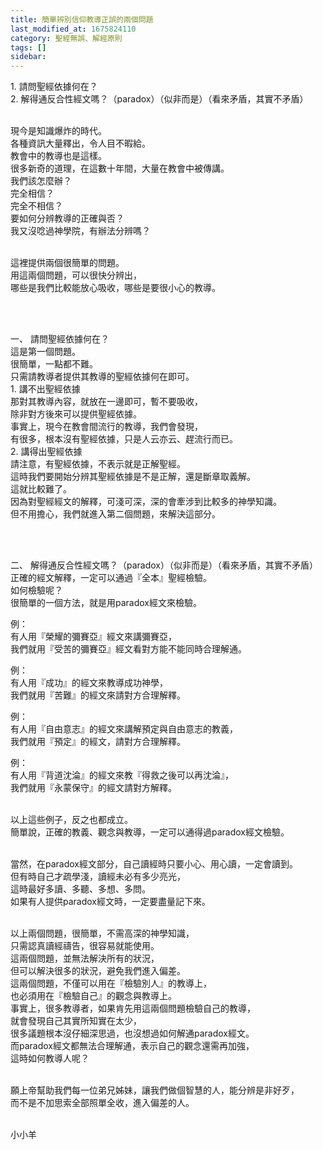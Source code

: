 ```yaml
---
title: 簡單辨別信仰教導正誤的兩個問題
last_modified_at: 1675824110
category: 聖經無誤、解經原則
tags: []
sidebar: 
---
```


  <p>1. 請問聖經依據何在？<br>
2. 解得通反合性經文嗎？（paradox）（似非而是）（看來矛盾，其實不矛盾）</p>

<p><br>
現今是知識爆炸的時代。<br>
各種資訊大量釋出，令人目不暇給。<br>
教會中的教導也是這樣。<br>
很多新奇的道理，在這數十年間，大量在教會中被傳講。<br>
我們該怎麼辦？<br>
完全相信？<br>
完全不相信？<br>
要如何分辨教導的正確與否？<br>
我又沒唸過神學院，有辦法分辨嗎？</p>

<p><br>
這裡提供兩個很簡單的問題。<br>
用這兩個問題，可以很快分辨出，<br>
哪些是我們比較能放心吸收，哪些是要很小心的教導。</p>

<p>&nbsp;</p>

<p><br>
一、 請問聖經依據何在？<br>
這是第一個問題。<br>
很簡單，一點都不難。<br>
只需請教導者提供其教導的聖經依據何在即可。<br>
1. 講不出聖經依據<br>
那對其教導內容，就放在一邊即可，暫不要吸收，<br>
除非對方後來可以提供聖經依據。<br>
事實上，現今在教會間流行的教導，我們會發現，<br>
有很多，根本沒有聖經依據，只是人云亦云、趕流行而已。<br>
2. 講得出聖經依據<br>
請注意，有聖經依據，不表示就是正解聖經。<br>
這時我們要開始分辨其聖經依據是不是正解，還是斷章取義解。<br>
這就比較難了。<br>
因為對聖經經文的解釋，可淺可深，深的會牽涉到比較多的神學知識。<br>
但不用擔心，我們就進入第二個問題，來解決這部分。</p>

<p>&nbsp;</p>

<p><br>
二、 解得通反合性經文嗎？（paradox）（似非而是）（看來矛盾，其實不矛盾）<br>
正確的經文解釋，一定可以通過『全本』聖經檢驗。<br>
如何檢驗呢？<br>
很簡單的一個方法，就是用paradox經文來檢驗。</p>

<p>例：<br>
有人用『榮耀的彌賽亞』經文來講彌賽亞，<br>
我們就用『受苦的彌賽亞』經文看對方能不能同時合理解通。</p>

<p>例：<br>
有人用『成功』的經文來教導成功神學，<br>
我們就用『苦難』的經文來請對方合理解釋。</p>

<p>例：<br>
有人用『自由意志』的經文來講解預定與自由意志的教義，<br>
我們就用『預定』的經文，請對方合理解釋。</p>

<p>例：<br>
有人用『背道沈淪』的經文來教『得救之後可以再沈淪』，<br>
我們就用『永蒙保守』的經文請對方解釋。</p>

<p><br>
以上這些例子，反之也都成立。<br>
簡單說，正確的教義、觀念與教導，一定可以通得過paradox經文檢驗。</p>

<p><br>
當然，在paradox經文部分，自己讀經時只要小心、用心讀，一定會讀到。<br>
但有時自己才疏學淺，讀經未必有多少亮光，<br>
這時最好多讀、多聽、多想、多問。<br>
如果有人提供paradox經文時，一定要盡量記下來。</p>

<p><br>
以上兩個問題，很簡單，不需高深的神學知識，<br>
只需認真讀經禱告，很容易就能使用。<br>
這兩個問題，並無法解決所有的狀況，<br>
但可以解決很多的狀況，避免我們進入偏差。<br>
這兩個問題，不僅可以用在『檢驗別人』的教導上，<br>
也必須用在『檢驗自己』的觀念與教導上。<br>
事實上，很多教導者，如果肯先用這兩個問題檢驗自己的教導，<br>
就會發現自己其實所知實在太少，<br>
很多議題根本沒仔細深思過，也沒想過如何解通paradox經文。<br>
而paradox經文都無法合理解通，表示自己的觀念還需再加強，<br>
這時如何教導人呢？</p>

<p><br>
願上帝幫助我們每一位弟兄姊妹，讓我們做個智慧的人，能分辨是非好歹，<br>
而不是不加思索全部照單全收，進入偏差的人。</p>

<p><br>
小小羊<br>
&nbsp;</p>

<p>&nbsp;</p>

<p>&nbsp;</p>

